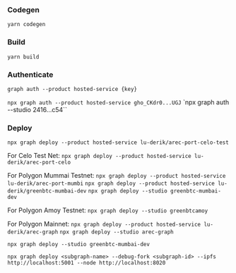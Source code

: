 ### Codegen
`yarn codegen`

### Build
`yarn build`

### Authenticate

`graph auth --product hosted-service {key}`

`npx graph auth --product hosted-service gho_CKdr0...UGJ`
`npx graph auth --studio 2416...c54``

### Deploy

`npx graph deploy --product hosted-service lu-derik/arec-port-celo-test`

For Celo Test Net:
`npx graph deploy --product hosted-service lu-derik/arec-port-celo`

For Polygon Mummai Testnet:
`npx graph deploy --product hosted-service lu-derik/arec-port-mumbi`
`npx graph deploy --product hosted-service lu-derik/greenbtc-mumbai-dev`
`npx graph deploy --studio greenbtc-mumbai-dev`

For Polygon Amoy Testnet:
`npx graph deploy --studio greenbtcamoy`

For Polygon Mainnet:
`npx graph deploy --product hosted-service lu-derik/arec-graph`
`npx graph deploy --studio arec-graph`

`npx graph deploy --studio greenbtc-mumbai-dev`

`npx graph deploy <subgraph-name> --debug-fork <subgraph-id> --ipfs http://localhost:5001 --node http://localhost:8020`